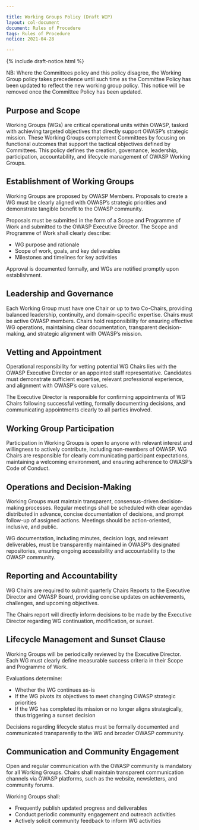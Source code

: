 ```yaml
---

title: Working Groups Policy (Draft WIP)
layout: col-document
document: Rules of Procedure
tags: Rules of Procedure
notice: 2021-04-28

---
```


{% include draft-notice.html %}

NB: Where the Committees policy and this policy disagree, the Working Group policy takes precedence until such time as the Committee Policy has been updated to reflect the new working group policy. This notice will be removed once the Committee Policy has been updated.

## Purpose and Scope

Working Groups (WGs) are critical operational units within OWASP, tasked with achieving targeted objectives that directly support OWASP’s strategic mission. These Working Groups complement Committees by focusing on functional outcomes that support the tactical objectives defined by Committees. This policy defines the creation, governance, leadership, participation, accountability, and lifecycle management of OWASP Working Groups.

## Establishment of Working Groups

Working Groups are proposed by OWASP Members. Proposals to create a WG must be clearly aligned with OWASP’s strategic priorities and demonstrate tangible benefit to the OWASP community.

Proposals must be submitted in the form of a Scope and Programme of Work and submitted to the OWASP Executive Director. The Scope and Programme of Work shall clearly describe:

* WG purpose and rationale  
* Scope of work, goals, and key deliverables  
* Milestones and timelines for key activities

Approval is documented formally, and WGs are notified promptly upon establishment.

## Leadership and Governance

Each Working Group must have one Chair or up to two Co-Chairs, providing balanced leadership, continuity, and domain-specific expertise. Chairs must be active OWASP members. Chairs hold responsibility for ensuring effective WG operations, maintaining clear documentation, transparent decision-making, and strategic alignment with OWASP’s mission.

## Vetting and Appointment

Operational responsibility for vetting potential WG Chairs lies with the OWASP Executive Director or an appointed staff representative. Candidates must demonstrate sufficient expertise, relevant professional experience, and alignment with OWASP’s core values.

The Executive Director is responsible for confirming appointments of WG Chairs following successful vetting, formally documenting decisions, and communicating appointments clearly to all parties involved.

## Working Group Participation

Participation in Working Groups is open to anyone with relevant interest and willingness to actively contribute, including non-members of OWASP. WG Chairs are responsible for clearly communicating participant expectations, maintaining a welcoming environment, and ensuring adherence to OWASP’s Code of Conduct.

## Operations and Decision-Making

Working Groups must maintain transparent, consensus-driven decision-making processes. Regular meetings shall be scheduled with clear agendas distributed in advance, concise documentation of decisions, and prompt follow-up of assigned actions. Meetings should be action-oriented, inclusive, and public.

WG documentation, including minutes, decision logs, and relevant deliverables, must be transparently maintained in OWASP’s designated repositories, ensuring ongoing accessibility and accountability to the OWASP community.

## Reporting and Accountability

WG Chairs are required to submit quarterly Chairs Reports to the Executive Director and OWASP Board, providing concise updates on achievements, challenges, and upcoming objectives. 

The Chairs report will directly inform decisions to be made by the Executive Director regarding WG continuation, modification, or sunset.

## Lifecycle Management and Sunset Clause

Working Groups will be periodically reviewed by the Executive Director. Each WG must clearly define measurable success criteria in their Scope and Programme of Work.

Evaluations determine:

* Whether the WG continues as-is  
* If the WG pivots its objectives to meet changing OWASP strategic priorities  
* If the WG has completed its mission or no longer aligns strategically, thus triggering a sunset decision

Decisions regarding lifecycle status must be formally documented and communicated transparently to the WG and broader OWASP community.

## Communication and Community Engagement

Open and regular communication with the OWASP community is mandatory for all Working Groups. Chairs shall maintain transparent communication channels via OWASP platforms, such as the website, newsletters, and community forums.

Working Groups shall:

* Frequently publish updated progress and deliverables  
* Conduct periodic community engagement and outreach activities  
* Actively solicit community feedback to inform WG activities
